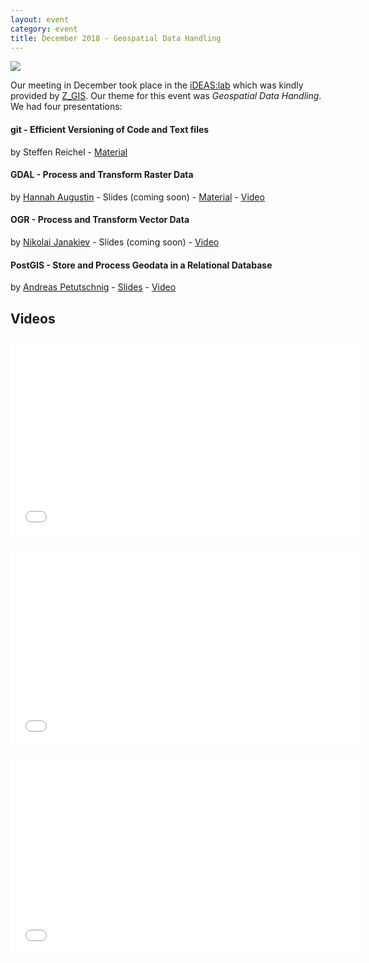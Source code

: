 ```yaml
---
layout: event
category: event
title: December 2018 - Geospatial Data Handling
---
```


![]({{site.baseurl}}/img/2018-12-12_geospatial_datahandling.jpg)

Our meeting in December took place in the [iDEAS:lab](https://ideaslab.sbg.ac.at/) which was kindly provided by [Z_GIS](https://zgis.at/).
Our theme for this event was *Geospatial Data Handling*. We had four presentations:

#### git - Efficient Versioning of Code and Text files
by Steffen Reichel - [Material](https://github.com/augustinh22/maptime-salzburg/tree/master/materials/2018-12-12_GIT-Introduction)

#### GDAL - Process and Transform Raster Data
by [Hannah Augustin](http://hannahaugustin.at/) - Slides (coming soon) - [Material](https://github.com/augustinh22/maptime-salzburg/tree/master/materials/2018-12-12_GDAL-Introduction) - [Video](https://av.tib.eu/media/39178)

#### OGR - Process and Transform Vector Data
by [Nikolai Janakiev](https://janakiev.com/) - Slides (coming soon) - [Video](https://av.tib.eu/media/39176)

#### PostGIS - Store and Process Geodata in a Relational Database
by [Andreas Petutschnig](http://andreaspetutschnig.com/) - [Slides](https://github.com/augustinh22/maptime-salzburg/blob/master/materials/2018-12-12_PostGIS.pdf) - [Video](https://av.tib.eu/media/39177)


## Videos

<iframe width="560" height="315" scrolling="no" src="//av.tib.eu/player/39178" frameborder="0" allowfullscreen style="display:block;margin:20px auto;"></iframe>

<iframe width="560" height="315" scrolling="no" src="//av.tib.eu/player/39176" frameborder="0" allowfullscreen style="display:block;margin:20px auto;"></iframe>

<iframe width="560" height="315" scrolling="no" src="//av.tib.eu/player/39177" frameborder="0" allowfullscreen style="display:block;margin:20px auto;"></iframe>
